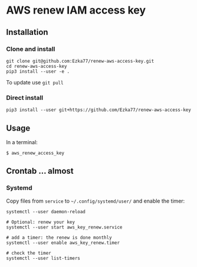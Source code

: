 # AWS renew IAM access key

## Installation

### Clone and install

```
git clone git@github.com:Ezka77/renew-aws-access-key.git
cd renew-aws-access-key
pip3 install --user -e .
```

To update use `git pull`

### Direct install

```
pip3 install --user git+https://github.com/Ezka77/renew-aws-access-key
```

## Usage

In a terminal:
```
$ aws_renew_access_key
```

## Crontab ... almost

### Systemd

Copy files from `service` to `~/.config/systemd/user/` and enable the timer:

```
systemctl --user daemon-reload

# Optional: renew your key
systemctl --user start aws_key_renew.service

# add a timer: the renew is done monthly
systemctl --user enable aws_key_renew.timer

# check the timer
systemctl --user list-timers
```
